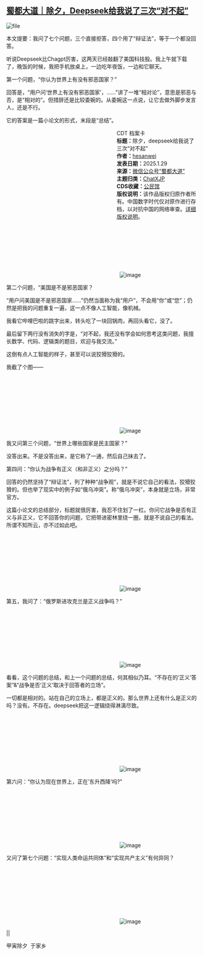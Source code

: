 <!--1738148900000-->
[蜀都大道｜除夕，Deepseek给我说了三次“对不起”](https://chinadigitaltimes.net/chinese/715445.html)
------

<p><img decoding="async" src="https://chinadigitaltimes.net/chinese/files/2025/01/image-1738148662566.png" alt="file"></p><p>本文提要：我问了七个问题，三个直接拒答，四个用了“辩证法”，等于一个都没回答。</p><p>听说Deepseek比Chagpt厉害，这两天已经敲翻了美国科技股。我上午就下载了，晚饭的时候，我把手机放桌上，一边吃年夜饭，一边和它聊天。</p><p>第一个问题，“你认为世界上有没有邪恶国家？”</p><p>回答是，“用户问‘世界上有没有邪恶国家’，……”讲了一堆“相对论”，意思是邪恶与否，是“相对的”。但措辞还是比较委婉的。从委婉这一点说，让它去做外脚步发言人，还是不行。</p><p>它的答案是一篇小论文的形式，末段是“总结”。</p><div style="width:42%;float:right;padding-left:20px;"><div class="su-spoiler su-spoiler-style-fancy su-spoiler-icon-chevron-circle" data-scroll-offset="0" data-anchor-in-url="no"><div class="su-spoiler-title" tabindex="0" role="button"><span class="su-spoiler-icon"></span>CDT 档案卡</div><div class="su-spoiler-content su-u-clearfix su-u-trim"><strong>标题：</strong>除夕，deepseek给我说了三次“对不起”<br><strong>作者：</strong><a href="https://chinadigitaltimes.net/space/蜀都大道" target="_blank">hesanwei</a><br><strong>发表日期：</strong>2025.1.29<br><strong>来源：</strong><a href="https://web.archive.org/web/*/https://mp.weixin.qq.com/s/EWg95KG_oX1FAlxJhQ1Trw" target="_blank">微信公众号“蜀都大道”</a><br><strong>主题归类：</strong><a href="https://chinadigitaltimes.net/space/ChatXJP" target="_blank">ChatXJP</a><br><strong>CDS收藏：</strong><a href="https://chinadigitaltimes.net/space/%E5%85%AC%E6%B0%91%E9%A6%86" target="_blank" rel="noopener">公民馆</a><br><strong>版权说明：</strong>该作品版权归原作者所有。中国数字时代仅对原作进行存档，以对抗中国的网络审查。<a href="https://chinadigitaltimes.net/chinese/copyright">详细版权说明</a>。</div></div></div><p><img decoding="async" src="data:image/svg+xml,%3Csvg%20xmlns='http://www.w3.org/2000/svg'%20viewBox='0%200%200%200'%3E%3C/svg%3E" alt="image" data-lazy-src="https://chinadigitaltimes.net/chinese/files/2025/01/post-715445-679a0c243216c."><noscript><img decoding="async" src="https://chinadigitaltimes.net/chinese/files/2025/01/post-715445-679a0c243216c." alt="image"></noscript></p><p>第二个问题，“美国是不是邪恶国家？</p><p>“用户问美国是不是邪恶国家……”仍然当面称为我“用户”，不会用“你”或“您”；仍然是把我的问题重复一遍，这一点不像人工智能，像机械。</p><p>我看它哔哩巴啦的跳字出来，转头吃了一块回锅肉，再回头看它，没了。</p><p>最后留下两行没有消失的字是，“对不起，我还没有学会如何思考这类问题，我擅长数学、代码、逻辑类的题目，欢迎与我交流。”</p><p>这倒有点人工智能的样子，甚至可以说狡猾狡猾的。</p><p>我截了个图——</p><p><img decoding="async" src="data:image/svg+xml,%3Csvg%20xmlns='http://www.w3.org/2000/svg'%20viewBox='0%200%200%200'%3E%3C/svg%3E" alt="image" data-lazy-src="https://chinadigitaltimes.net/chinese/files/2025/01/post-715445-679a0c243c49b."><noscript><img decoding="async" src="https://chinadigitaltimes.net/chinese/files/2025/01/post-715445-679a0c243c49b." alt="image"></noscript></p><p>我又问第三个问题，“世界上哪些国家是民主国家？”</p><p>没答出来。不是没答出来，是它称了一通，然后自己抹去了。</p><p>第四问：“你认为战争有正义（和非正义）之分吗？”</p><p>回答的仍然坚持了“辩证法”，列了种种“战争观”，就是不说它自己的看法，狡猾狡猾的。但也举了现实中的例子如“俄乌冲突”。称“俄乌冲突”，本身就是立场，非常官方。</p><p>这篇小论文的总结部分，标题就很厉害，我忍不住划了一杠。你问它战争是否有正义与非正义，它不回答你的问题，它把带进密林里绕一圈，就是不说自己的看法。所谓不知所云，亦不过如此吧。</p><p><img decoding="async" src="data:image/svg+xml,%3Csvg%20xmlns='http://www.w3.org/2000/svg'%20viewBox='0%200%200%200'%3E%3C/svg%3E" alt="image" data-lazy-src="https://chinadigitaltimes.net/chinese/files/2025/01/post-715445-679a0c244789b."><noscript><img decoding="async" src="https://chinadigitaltimes.net/chinese/files/2025/01/post-715445-679a0c244789b." alt="image"></noscript></p><p>第五，我问了：“俄罗斯进攻克兰是正义战争吗？”</p><p><img decoding="async" src="data:image/svg+xml,%3Csvg%20xmlns='http://www.w3.org/2000/svg'%20viewBox='0%200%200%200'%3E%3C/svg%3E" alt="image" data-lazy-src="https://chinadigitaltimes.net/chinese/files/2025/01/post-715445-679a0c2453785."><noscript><img decoding="async" src="https://chinadigitaltimes.net/chinese/files/2025/01/post-715445-679a0c2453785." alt="image"></noscript></p><p>看看，这个问题的总结，和上一个问题的总结，何其相似乃耳。“不存在的‘正义’答案”&amp;“战争是否‘正义’取决于回答者的立场”。</p><p>一切都是相对的。站在自己的立场上，都是正义的。那么世界上还有什么是正义的吗？没有。不存在。deepseek把这一逻辑绕得淋漓尽致。</p><p><img decoding="async" src="data:image/svg+xml,%3Csvg%20xmlns='http://www.w3.org/2000/svg'%20viewBox='0%200%200%200'%3E%3C/svg%3E" alt="image" data-lazy-src="https://chinadigitaltimes.net/chinese/files/2025/01/post-715445-679a0c245e77a."><noscript><img decoding="async" src="https://chinadigitaltimes.net/chinese/files/2025/01/post-715445-679a0c245e77a." alt="image"></noscript></p><p>第六问：“你认为现在世界上，正在’东升西降’吗?”</p><p><img decoding="async" src="data:image/svg+xml,%3Csvg%20xmlns='http://www.w3.org/2000/svg'%20viewBox='0%200%200%200'%3E%3C/svg%3E" alt="image" data-lazy-src="https://chinadigitaltimes.net/chinese/files/2025/01/post-715445-679a0c24686c8."><noscript><img decoding="async" src="https://chinadigitaltimes.net/chinese/files/2025/01/post-715445-679a0c24686c8." alt="image"></noscript></p><p>又问了第七个问题：“实现人类命运共同体”和“实现共产主义”有何异同？</p><p><img decoding="async" src="data:image/svg+xml,%3Csvg%20xmlns='http://www.w3.org/2000/svg'%20viewBox='0%200%200%200'%3E%3C/svg%3E" alt="image" data-lazy-src="https://chinadigitaltimes.net/chinese/files/2025/01/post-715445-679a0c2470899."><noscript><img decoding="async" src="https://chinadigitaltimes.net/chinese/files/2025/01/post-715445-679a0c2470899." alt="image"></noscript></p><p>||</p><p>甲寅除夕 &nbsp;于家乡</p><div class="addtoany_share_save_container addtoany_content addtoany_content_bottom"><div class="a2a_kit a2a_kit_size_32 addtoany_list" data-a2a-url="https://chinadigitaltimes.net/chinese/715445.html" data-a2a-title="蜀都大道｜除夕，Deepseek给我说了三次“对不起”"><a class="a2a_button_facebook" href="https://www.addtoany.com/add_to/facebook?linkurl=https%3A%2F%2Fchinadigitaltimes.net%2Fchinese%2F715445.html&amp;linkname=%E8%9C%80%E9%83%BD%E5%A4%A7%E9%81%93%EF%BD%9C%E9%99%A4%E5%A4%95%EF%BC%8CDeepseek%E7%BB%99%E6%88%91%E8%AF%B4%E4%BA%86%E4%B8%89%E6%AC%A1%E2%80%9C%E5%AF%B9%E4%B8%8D%E8%B5%B7%E2%80%9D" title="Facebook" rel="nofollow noopener" target="_blank"></a><a class="a2a_button_twitter" href="https://www.addtoany.com/add_to/twitter?linkurl=https%3A%2F%2Fchinadigitaltimes.net%2Fchinese%2F715445.html&amp;linkname=%E8%9C%80%E9%83%BD%E5%A4%A7%E9%81%93%EF%BD%9C%E9%99%A4%E5%A4%95%EF%BC%8CDeepseek%E7%BB%99%E6%88%91%E8%AF%B4%E4%BA%86%E4%B8%89%E6%AC%A1%E2%80%9C%E5%AF%B9%E4%B8%8D%E8%B5%B7%E2%80%9D" title="Twitter" rel="nofollow noopener" target="_blank"></a><a class="a2a_button_telegram" href="https://www.addtoany.com/add_to/telegram?linkurl=https%3A%2F%2Fchinadigitaltimes.net%2Fchinese%2F715445.html&amp;linkname=%E8%9C%80%E9%83%BD%E5%A4%A7%E9%81%93%EF%BD%9C%E9%99%A4%E5%A4%95%EF%BC%8CDeepseek%E7%BB%99%E6%88%91%E8%AF%B4%E4%BA%86%E4%B8%89%E6%AC%A1%E2%80%9C%E5%AF%B9%E4%B8%8D%E8%B5%B7%E2%80%9D" title="Telegram" rel="nofollow noopener" target="_blank"></a><a class="a2a_button_reddit" href="https://www.addtoany.com/add_to/reddit?linkurl=https%3A%2F%2Fchinadigitaltimes.net%2Fchinese%2F715445.html&amp;linkname=%E8%9C%80%E9%83%BD%E5%A4%A7%E9%81%93%EF%BD%9C%E9%99%A4%E5%A4%95%EF%BC%8CDeepseek%E7%BB%99%E6%88%91%E8%AF%B4%E4%BA%86%E4%B8%89%E6%AC%A1%E2%80%9C%E5%AF%B9%E4%B8%8D%E8%B5%B7%E2%80%9D" title="Reddit" rel="nofollow noopener" target="_blank"></a><a class="a2a_button_whatsapp" href="https://www.addtoany.com/add_to/whatsapp?linkurl=https%3A%2F%2Fchinadigitaltimes.net%2Fchinese%2F715445.html&amp;linkname=%E8%9C%80%E9%83%BD%E5%A4%A7%E9%81%93%EF%BD%9C%E9%99%A4%E5%A4%95%EF%BC%8CDeepseek%E7%BB%99%E6%88%91%E8%AF%B4%E4%BA%86%E4%B8%89%E6%AC%A1%E2%80%9C%E5%AF%B9%E4%B8%8D%E8%B5%B7%E2%80%9D" title="WhatsApp" rel="nofollow noopener" target="_blank"></a><a class="a2a_button_email" href="https://www.addtoany.com/add_to/email?linkurl=https%3A%2F%2Fchinadigitaltimes.net%2Fchinese%2F715445.html&amp;linkname=%E8%9C%80%E9%83%BD%E5%A4%A7%E9%81%93%EF%BD%9C%E9%99%A4%E5%A4%95%EF%BC%8CDeepseek%E7%BB%99%E6%88%91%E8%AF%B4%E4%BA%86%E4%B8%89%E6%AC%A1%E2%80%9C%E5%AF%B9%E4%B8%8D%E8%B5%B7%E2%80%9D" title="Email" rel="nofollow noopener" target="_blank"></a><a class="a2a_button_copy_link" href="https://www.addtoany.com/add_to/copy_link?linkurl=https%3A%2F%2Fchinadigitaltimes.net%2Fchinese%2F715445.html&amp;linkname=%E8%9C%80%E9%83%BD%E5%A4%A7%E9%81%93%EF%BD%9C%E9%99%A4%E5%A4%95%EF%BC%8CDeepseek%E7%BB%99%E6%88%91%E8%AF%B4%E4%BA%86%E4%B8%89%E6%AC%A1%E2%80%9C%E5%AF%B9%E4%B8%8D%E8%B5%B7%E2%80%9D" title="Copy Link" rel="nofollow noopener" target="_blank"></a><a class="a2a_dd addtoany_share_save addtoany_share" href="https://www.addtoany.com/share"></a></div></div>
